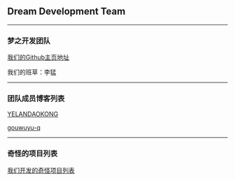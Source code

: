 ## Dream Development Team

<!-- hshmeng join in the 2023 y 10 d 3 d -->
<!-- i thik hshmemg is ShuaGe in 23WangAn -->

---

<h3>梦之开发团队</h3>
<!-- PS: 名是AI取的 -->

<!-- 老刘啊老刘[微笑]，天天发视频，就是不知道回我的消息[微笑] -->
<!-- 别的老师：和同学嬉戏打闹，你呢：[自动回复]你好，我现在有事不在，一会再和你联系 -->
<!-- [微笑] [刀] -->
<!-- by:hshmeng 2023年10月3日00:32:11 -->

<!-- PS: 不是发展团队 -->

[我们的Github主页地址](https://github.com/DreamDevelopmentTeam/)

<a>我们的班草：李猛</a>

---

<h3>团队成员博客列表</h3>

[YELANDAOKONG](https://ykws.xyz/)

[gouwuyu-q](https://bvg-blog.devtm.top/)

---

<h3>奇怪的项目列表</h3>

[我们开发的奇怪项目列表](/projects)
